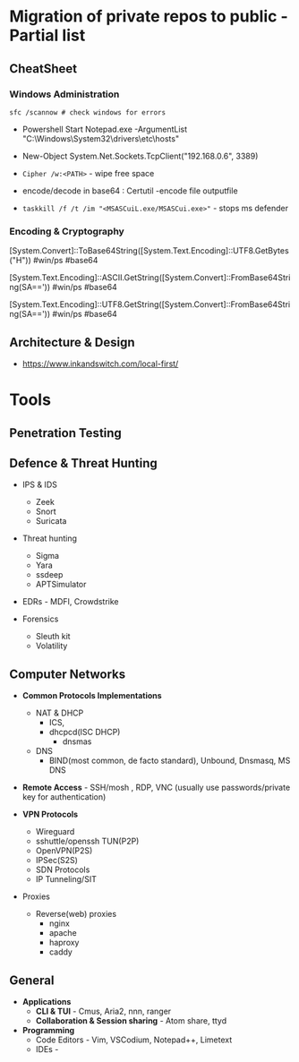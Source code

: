 # Migration of private repos to public - Partial list

## CheatSheet

### Windows Administration
```
sfc /scannow # check windows for errors
```


- Powershell Start Notepad.exe -ArgumentList "C:\\Windows\\System32\\drivers\\etc\\hosts"

- New-Object System.Net.Sockets.TcpClient("192.168.0.6", 3389)
 
- `Cipher /w:<PATH>` - wipe free space

- encode/decode in base64 : Certutil -encode file outputfile

- `taskkill /f /t /im "<MSASCuiL.exe/MSASCui.exe>"` - stops ms defender

### Encoding & Cryptography

[System.Convert]::ToBase64String([System.Text.Encoding]::UTF8.GetBytes("H")) #win/ps #base64 

[System.Text.Encoding]::ASCII.GetString([System.Convert]::FromBase64String(SA==')) #win/ps #base64

[System.Text.Encoding]::UTF8.GetString([System.Convert]::FromBase64String(SA==')) #win/ps #base64


## Architecture & Design
- https://www.inkandswitch.com/local-first/

# Tools
## Penetration Testing

## Defence & Threat Hunting

- IPS & IDS
	- Zeek
	- Snort
	- Suricata

- Threat hunting
 	- Sigma
  	- Yara
	- ssdeep
	- APTSimulator

- EDRs - MDFI, Crowdstrike

- Forensics
	- Sleuth kit 
	- Volatility


## Computer Networks
- **Common Protocols Implementations**
	- NAT & DHCP
		- ICS,
  		- dhcpcd(ISC DHCP)
    		- dnsmas
 	- DNS
  		- BIND(most common, de facto standard), Unbound, Dnsmasq, MS DNS

- **Remote Access** - SSH/mosh , RDP, VNC (usually use passwords/private key for authentication) 

- **VPN Protocols**
	- Wireguard
	- sshuttle/openssh TUN(P2P)
	- OpenVPN(P2S)
	- IPSec(S2S)
	- SDN Protocols
	- IP Tunneling/SIT 

- Proxies
	 - Reverse(web) proxies 
		 - nginx  
		 - apache
		 - haproxy
		 - caddy
## General
- **Applications**
	- **CLI & TUI** - Cmus, Aria2, nnn, ranger
	- **Collaboration & Session sharing** - Atom share, ttyd
- **Programming**
	- Code Editors - Vim, VSCodium, Notepad++, Limetext  
	- IDEs -
